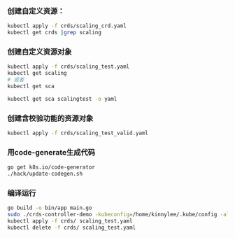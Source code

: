 ### 创建自定义资源：
```bash
kubectl apply -f crds/scaling_crd.yaml
kubectl get crds |grep scaling
```

### 创建自定义资源对象

```bash
kubectl apply -f crds/scaling_test.yaml
kubectl get scaling
# 或者
kubectl get sca

kubectl get sca scalingtest -o yaml
```

### 创建含校验功能的资源对象

```bash
kubectl apply -f crds/scaling_test_valid.yaml
```

### 用code-generate生成代码

```bash
go get k8s.io/code-generator
./hack/update-codegen.sh
```

### 编译运行

```bash
go build -o bin/app main.go
sudo ./crds-controller-demo -kubeconfig=/home/kinnylee/.kube/config -alsologtostderr=true
kubectl apply -f crds/ scaling_test.yaml
kubectl delete -f crds/ scaling_test.yaml
```
